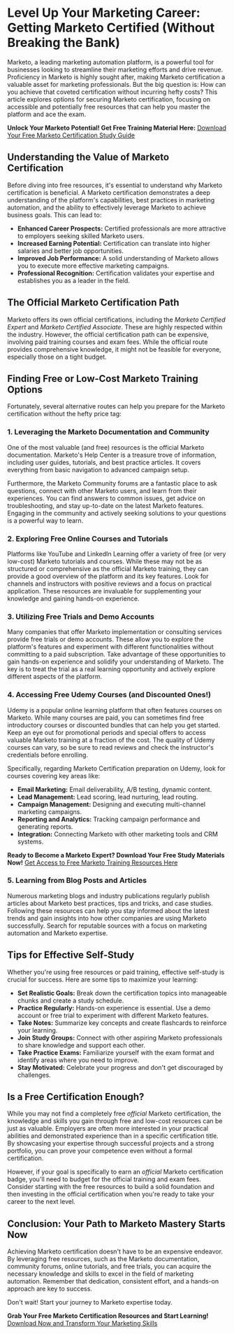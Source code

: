 # Level Up Your Marketing Career: Getting Marketo Certified (Without Breaking the Bank)

Marketo, a leading marketing automation platform, is a powerful tool for businesses looking to streamline their marketing efforts and drive revenue. Proficiency in Marketo is highly sought after, making Marketo certification a valuable asset for marketing professionals. But the big question is: How can you achieve that coveted certification without incurring hefty costs? This article explores options for securing Marketo certification, focusing on accessible and potentially free resources that can help you master the platform and ace the exam.

**Unlock Your Marketo Potential! Get Free Training Material Here:** [Download Your Free Marketo Certification Study Guide](https://udemywork.com/marketo-certification-free)

## Understanding the Value of Marketo Certification

Before diving into free resources, it's essential to understand why Marketo certification is beneficial. A Marketo certification demonstrates a deep understanding of the platform's capabilities, best practices in marketing automation, and the ability to effectively leverage Marketo to achieve business goals.  This can lead to:

*   **Enhanced Career Prospects:**  Certified professionals are more attractive to employers seeking skilled Marketo users.
*   **Increased Earning Potential:** Certification can translate into higher salaries and better job opportunities.
*   **Improved Job Performance:**  A solid understanding of Marketo allows you to execute more effective marketing campaigns.
*   **Professional Recognition:**  Certification validates your expertise and establishes you as a leader in the field.

## The Official Marketo Certification Path

Marketo offers its own official certifications, including the *Marketo Certified Expert* and *Marketo Certified Associate*. These are highly respected within the industry. However, the official certification path can be expensive, involving paid training courses and exam fees. While the official route provides comprehensive knowledge, it might not be feasible for everyone, especially those on a tight budget.

## Finding Free or Low-Cost Marketo Training Options

Fortunately, several alternative routes can help you prepare for the Marketo certification without the hefty price tag:

### 1. Leveraging the Marketo Documentation and Community

One of the most valuable (and free) resources is the official Marketo documentation.  Marketo's Help Center is a treasure trove of information, including user guides, tutorials, and best practice articles.  It covers everything from basic navigation to advanced campaign setup.

Furthermore, the Marketo Community forums are a fantastic place to ask questions, connect with other Marketo users, and learn from their experiences.  You can find answers to common issues, get advice on troubleshooting, and stay up-to-date on the latest Marketo features. Engaging in the community and actively seeking solutions to your questions is a powerful way to learn.

### 2. Exploring Free Online Courses and Tutorials

Platforms like YouTube and LinkedIn Learning offer a variety of free (or very low-cost) Marketo tutorials and courses. While these may not be as structured or comprehensive as the official Marketo training, they can provide a good overview of the platform and its key features. Look for channels and instructors with positive reviews and a focus on practical application. These resources are invaluable for supplementing your knowledge and gaining hands-on experience.

### 3. Utilizing Free Trials and Demo Accounts

Many companies that offer Marketo implementation or consulting services provide free trials or demo accounts.  These allow you to explore the platform's features and experiment with different functionalities without committing to a paid subscription.  Take advantage of these opportunities to gain hands-on experience and solidify your understanding of Marketo. The key is to treat the trial as a real learning opportunity and actively explore different aspects of the platform.

### 4. Accessing Free Udemy Courses (and Discounted Ones!)

Udemy is a popular online learning platform that often features courses on Marketo. While many courses are paid, you can sometimes find free introductory courses or discounted bundles that can help you get started.  Keep an eye out for promotional periods and special offers to access valuable Marketo training at a fraction of the cost. The quality of Udemy courses can vary, so be sure to read reviews and check the instructor's credentials before enrolling.

Specifically, regarding Marketo Certification preparation on Udemy, look for courses covering key areas like:

*   **Email Marketing:** Email deliverability, A/B testing, dynamic content.
*   **Lead Management:** Lead scoring, lead nurturing, lead routing.
*   **Campaign Management:** Designing and executing multi-channel marketing campaigns.
*   **Reporting and Analytics:** Tracking campaign performance and generating reports.
*   **Integration:** Connecting Marketo with other marketing tools and CRM systems.

**Ready to Become a Marketo Expert? Download Your Free Study Materials Now!** [Get Access to Free Marketo Training Resources Here](https://udemywork.com/marketo-certification-free)

### 5. Learning from Blog Posts and Articles

Numerous marketing blogs and industry publications regularly publish articles about Marketo best practices, tips and tricks, and case studies.  Following these resources can help you stay informed about the latest trends and gain insights into how other companies are using Marketo successfully. Search for reputable sources with a focus on marketing automation and Marketo expertise.

## Tips for Effective Self-Study

Whether you're using free resources or paid training, effective self-study is crucial for success. Here are some tips to maximize your learning:

*   **Set Realistic Goals:** Break down the certification topics into manageable chunks and create a study schedule.
*   **Practice Regularly:** Hands-on experience is essential. Use a demo account or free trial to experiment with different Marketo features.
*   **Take Notes:** Summarize key concepts and create flashcards to reinforce your learning.
*   **Join Study Groups:** Connect with other aspiring Marketo professionals to share knowledge and support each other.
*   **Take Practice Exams:** Familiarize yourself with the exam format and identify areas where you need to improve.
*   **Stay Motivated:**  Celebrate your progress and don't get discouraged by challenges.

## Is a Free Certification Enough?

While you may not find a completely free *official* Marketo certification, the knowledge and skills you gain through free and low-cost resources can be just as valuable. Employers are often more interested in your practical abilities and demonstrated experience than in a specific certification title. By showcasing your expertise through successful projects and a strong portfolio, you can prove your competence even without a formal certification.

However, if your goal is specifically to earn an *official* Marketo certification badge, you'll need to budget for the official training and exam fees. Consider starting with the free resources to build a solid foundation and then investing in the official certification when you're ready to take your career to the next level.

## Conclusion: Your Path to Marketo Mastery Starts Now

Achieving Marketo certification doesn't have to be an expensive endeavor. By leveraging free resources, such as the Marketo documentation, community forums, online tutorials, and free trials, you can acquire the necessary knowledge and skills to excel in the field of marketing automation. Remember that dedication, consistent effort, and a hands-on approach are key to success.

Don't wait! Start your journey to Marketo expertise today.

**Grab Your Free Marketo Certification Resources and Start Learning!** [Download Now and Transform Your Marketing Skills](https://udemywork.com/marketo-certification-free)

